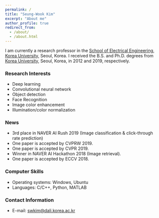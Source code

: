 ```yaml
---
permalink: /
title: "Seung-Wook Kim"
excerpt: "About me"
author_profile: true
redirect_from:
  - /about/
  - /about.html
---
```


I am currently a research professor in the [School of Electrical Engineering](https://ee.korea.ac.kr/), [Korea University](http://korea.ac.kr/mbshome/mbs/university/), Seoul, Korea. I received the B.S. and Ph.D. degrees from [Korea University](http://korea.ac.kr/mbshome/mbs/university/), Seoul, Korea, in 2012 and 2019, respectively.

### Research Interests
* Deep learning
* Convolutional neural network
* Object detection
* Face Recognition
* Image color enhancement
* Illumination/color normalization

### News
* 3rd place in NAVER AI Rush 2019 (Image classification & click-through rate prediction)
* One paper is accepted by CVPRW 2019.
* One paper is accepted by CVPR 2019.
* Winner in NAVER AI Hackathon 2018 (Image retrieval).
* One paper is accepted by ECCV 2018.

### Computer Skills
* Operating systems: Windows, Ubuntu
* Languages: C/C++, Python, MATLAB

### Contact Information
* E-mail: swkim@dali.korea.ac.kr

